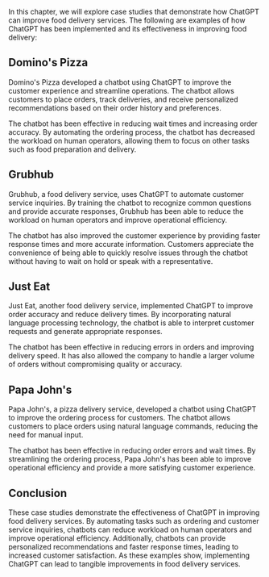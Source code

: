 
In this chapter, we will explore case studies that demonstrate how ChatGPT can improve food delivery services. The following are examples of how ChatGPT has been implemented and its effectiveness in improving food delivery:

Domino's Pizza
--------------

Domino's Pizza developed a chatbot using ChatGPT to improve the customer experience and streamline operations. The chatbot allows customers to place orders, track deliveries, and receive personalized recommendations based on their order history and preferences.

The chatbot has been effective in reducing wait times and increasing order accuracy. By automating the ordering process, the chatbot has decreased the workload on human operators, allowing them to focus on other tasks such as food preparation and delivery.

Grubhub
-------

Grubhub, a food delivery service, uses ChatGPT to automate customer service inquiries. By training the chatbot to recognize common questions and provide accurate responses, Grubhub has been able to reduce the workload on human operators and improve operational efficiency.

The chatbot has also improved the customer experience by providing faster response times and more accurate information. Customers appreciate the convenience of being able to quickly resolve issues through the chatbot without having to wait on hold or speak with a representative.

Just Eat
--------

Just Eat, another food delivery service, implemented ChatGPT to improve order accuracy and reduce delivery times. By incorporating natural language processing technology, the chatbot is able to interpret customer requests and generate appropriate responses.

The chatbot has been effective in reducing errors in orders and improving delivery speed. It has also allowed the company to handle a larger volume of orders without compromising quality or accuracy.

Papa John's
-----------

Papa John's, a pizza delivery service, developed a chatbot using ChatGPT to improve the ordering process for customers. The chatbot allows customers to place orders using natural language commands, reducing the need for manual input.

The chatbot has been effective in reducing order errors and wait times. By streamlining the ordering process, Papa John's has been able to improve operational efficiency and provide a more satisfying customer experience.

Conclusion
----------

These case studies demonstrate the effectiveness of ChatGPT in improving food delivery services. By automating tasks such as ordering and customer service inquiries, chatbots can reduce workload on human operators and improve operational efficiency. Additionally, chatbots can provide personalized recommendations and faster response times, leading to increased customer satisfaction. As these examples show, implementing ChatGPT can lead to tangible improvements in food delivery services.
